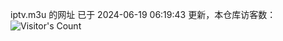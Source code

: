 iptv.m3u 的网址 已于 2024-06-19 06:19:43 更新，本仓库访客数：![Visitor's Count](https://profile-counter.glitch.me/pxiptv_TV/count.svg)
